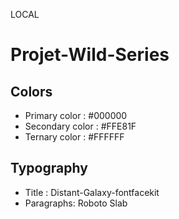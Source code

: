 LOCAL
# Projet-Wild-Series

## Colors

* Primary color : #000000
* Secondary color : #FFE81F
* Ternary color : #FFFFFF

## Typography

* Title : Distant-Galaxy-fontfacekit
* Paragraphs: Roboto Slab

